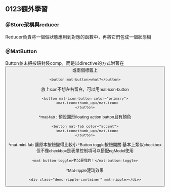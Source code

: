 ## 0123額外學習
### ＠Store架構與reducer
Reducer負責將一個個狀態應用到對應的函數中，再將它們包成一個狀態樹

### ＠MatButton
Button並未把按鈕封裝comp，而是以directive的方式附著在<button>或<a>兩個標籤上
```
<button mat-button>what?</button>
```
放上icon不想左右留白，可以用mat-icon-button
```
<button mat-icon-button color="primary">
  <mat-icon>thumb_up</mat-icon>
</button>
```
*mat-fab : 預設圓形floating action button且有顏色
```
<button mat-fab color="accent">
  <mat-icon>thumb_up</mat-icon>
</button>
```
*mat-mini-fab 讓原本按鈕變得比較小
*Button toggle按鈕開關
基本上類似checkbox但不像checkbox是表單控制項可以搭配ngModel使用
```
<mat-button-toggle>老公是我的！</mat-button-toggle>
```

*Mat-ripple漣琦效果
```
<div class="demo-ripple-container" mat-ripple></div>
```
